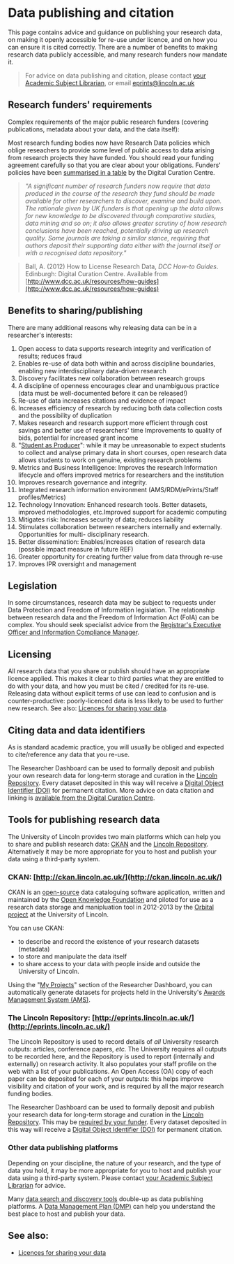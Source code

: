 # Data publishing and citation

This page contains advice and guidance on publishing your research data, on making it openly accessible for re-use under licence, and on how you can ensure it is cited correctly. There are a number of benefits to making research data publicly accessible, and many research funders now mandate it.

> For advice on data publishing and citation, please contact [your Academic Subject Librarian](http://library.lincoln.ac.uk/home/learning-development/academic-subject-librarians/contact-your-academic-subject-librarian/), or email [eprints@lincoln.ac.uk](mailto:eprints@lincoln.ac.uk)

## Research funders' requirements

Complex requirements of the major public research funders (covering publications, metadata about your data, and the data itself):

Most research funding bodies now have Research Data policies which oblige reseachers to provide some level of public access to data arising from research projects they have funded. You should read your funding agreement carefully so that you are clear about your obligations. Funders' policies have been [summarised in a table](http://www.dcc.ac.uk/resources/policy-and-legal/overview-funders-data-policies) by the Digital Curation Centre.

> *"A significant number of research funders now require that data produced in the course of the research they fund should be made available for other researchers to discover, examine and build upon. The rationale given by UK funders is that opening up the data allows for new knowledge to be discovered through comparative studies, data mining and so on; it also allows greater scrutiny of how research conclusions have been reached, potentially driving up research quality. Some journals are taking a similar stance, requiring that authors deposit their supporting data either with the journal itself or with a recognised data repository."*

>Ball, A. (2012) How to License Research Data, *DCC How-to Guides*. Edinburgh: Digital Curation Centre. Available from [http://www.dcc.ac.uk/resources/how-guides](http://www.dcc.ac.uk/resources/how-guides)

## Benefits to sharing/publishing

There are many additional reasons why releasing data can be in a researcher's interests:

1. Open access to data supports research integrity and verification of results; reduces fraud
2. Enables re-use of data both within and across discipline boundaries, enabling new interdisciplinary data-driven research
3. Discovery facilitates new collaboration between research groups
4. A discipline of openness encourages clear and unambiguous practice (data must be well-documented before it can be released!)
5. Re-use of data increases citations and evidence of impact
6. Increases efficiency of research by reducing both data collection costs and the possibility of duplication
7. Makes research and research support more efficient through cost savings and better use of researchers' time
Improvements to quality of bids, potential for increased grant income
8. "[Student as Producer](http://studentasproducer.lincoln.ac.uk/)": while it may be unreasonable to expect students to collect and analyse primary data in short courses, open research data allows students to work on genuine, existing research problems
10. Metrics and Business Intelligence: Improves the research Information lifecycle and offers improved metrics for researchers and the institution
11. Improves research governance and integrity.
12. Integrated research information environment (AMS/RDM/ePrints/Staff
profiles/Metrics)
13. Technology Innovation: Enhanced research tools. Better datasets, improved methodologies, etc.Improved support for academic computing
14. Mitigates risk: Increases security of data; reduces liability
15. Stimulates collaboration between researchers internally and externally. Opportunities for multi- disciplinary research.
16. Better dissemination: Enables/increases citation of research data (possible impact measure in future REF)
17. Greater opportunity for creating further value from data through re-use
18. Improves IPR oversight and management

## Legislation

In some circumstances, research data may be subject to requests under Data Protection and Freedom of Information legislation. The relationship between research data and the Freedom of Information Act (FoIA) can be complex. You should seek specialist advice from the [Registrar's Executive Officer and Information Compliance Manager](http://staff.lincoln.ac.uk/home?q=Information%20Compliance).

## Licensing

All research data that you share or publish should have an appropriate licence applied. This makes it clear to third parties what they are entitled to do with your data, and how you must be cited / credited for its re-use. Releasing data without explicit terms of use can lead to confusion and is counter-productive: poorly-licenced data is less likely to be used to further new research. See also: [Licences for sharing your data](https://orbital.lincoln.ac.uk/training-licences).

## Citing data and data identifiers

As is standard academic practice, you will usually be obliged and expected to cite/reference any data that you re-use.

The Researcher Dashboard can be used to formally deposit and publish your own research data for long-term storage and curation in the [Lincoln Repository](http://eprints.lincoln.ac.uk/). Every dataset deposited in this way will receive a [Digital Object Identifier (DOI)](http://en.wikipedia.org/wiki/Digital_object_identifier) for permanent citation. More advice on data citation and linking is [available from the Digital Curation Centre](http://www.dcc.ac.uk/resources/briefing-papers/introduction-curation/data-citation-and-linking).

## Tools for publishing research data

The University of Lincoln provides two main platforms which can help you to share and publish research data: [CKAN](http://ckan.lincoln.ac.uk/) and the [Lincoln Repository](http://eprints.lincoln.ac.uk/). Alternatively it may be more appropriate for you to host and publish your data using a third-party system.

### CKAN: [http://ckan.lincoln.ac.uk/](http://ckan.lincoln.ac.uk/)

CKAN is an [open-source](https://en.wikipedia.org/wiki/Open_source_software) data cataloguing software application, written and maintained by the [Open Knowledge Foundation](http://okfn.org/) and piloted for use as a research data storage and manipluation tool in 2012-2013 by the [Orbital project](http://orbital.blogs.lincoln.ac.uk/) at the University of Lincoln.

You can use CKAN:

* to describe and record the existence of your research datasets (metadata)
* to store and manipulate the data itself
* to share access to your data with people inside and outside the University of Lincoln.

Using the "[My Projects](https://orbital.lincoln.ac.uk/projects)" section of the Researcher Dashboard, you can automatically generate datasets for projects held in the University's [Awards Management System (AMS)](https://ams.lincoln.ac.uk/).

###  The Lincoln Repository: [http://eprints.lincoln.ac.uk/](http://eprints.lincoln.ac.uk/)

The Lincoln Repository is used to record details of *all* University research outputs: articles, conference papers, *etc.* The University requires all outputs to be recorded here, and the Repository is used to report (internally and externally) on research activity. It also populates your staff profile on the web with a list of your publications. An Open Access (OA) copy of each paper can be deposited for each of your outputs: this helps improve visibility and citation of your work, and is required by all the major research funding bodies.

The Researcher Dashboard can be used to formally deposit and publish your research data for long-term storage and curation in the [Lincoln Repository](http://eprints.lincoln.ac.uk/). This may be [required by your funder](https://orbital.lincoln.ac.uk/training-policies). Every dataset deposited in this way will receive a [Digital Object Identifier (DOI)](http://en.wikipedia.org/wiki/Digital_object_identifier) for permanent citation.

### Other data publishing platforms

Depending on your discipline, the nature of your research, and the type of data you hold, it may be more appropriate for you to host and publish your data using a third-party system. Please contact [your Academic Subject Librarian](http://library.lincoln.ac.uk/home/learning-development/academic-subject-librarians/contact-your-academic-subject-librarian/) for advice.

Many [data search and discovery tools](https://orbital.lincoln.ac.uk/training-discovery) double-up as data publishing platforms. A [Data Management Plan (DMP)](https://orbital.lincoln.ac.uk/training-dmp) can help you understand the best place to host and publish your data.

## See also:

* [Licences for sharing your data](https://orbital.lincoln.ac.uk/training-licences)